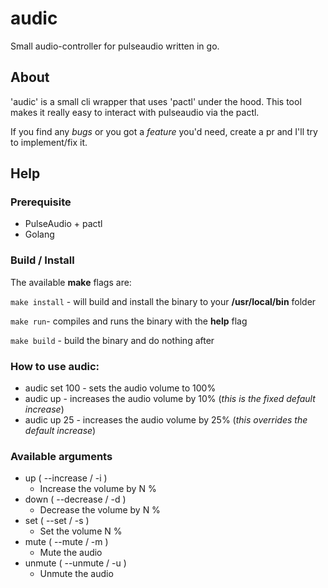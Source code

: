 # audic

Small audio-controller for pulseaudio written in go.

## About

'audic' is a small cli wrapper that uses 'pactl' under the hood.
This tool makes it really easy to interact with pulseaudio via the pactl.

If you find any _bugs_ or you got a _feature_ you'd need, create a pr and I'll try to implement/fix it.

## Help

### Prerequisite

-   PulseAudio + pactl
-   Golang

### Build / Install

The available **make** flags are:

`make install` - will build and install the binary to your **/usr/local/bin** folder

`make run`- compiles and runs the binary with the **help** flag

`make build` - build the binary and do nothing after


### How to use **audic**:

-   audic set 100 - sets the audio volume to 100%
-   audic up - increases the audio volume by 10% (_this is the fixed default increase_)
-   audic up 25 - increases the audio volume by 25% (_this overrides the default increase_)

### Available arguments

-   up ( --increase / -i )
    -   Increase the volume by N %
-   down ( --decrease / -d )
    -   Decrease the volume by N %
-   set ( --set / -s )
    -   Set the volume N %
-   mute ( --mute / -m )
    -   Mute the audio
-   unmute ( --unmute / -u )
    -   Unmute the audio
